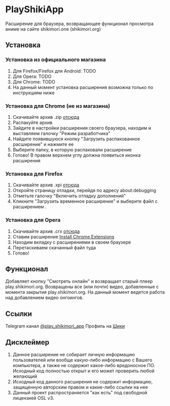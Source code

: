 
#  PlayShikiApp
Расширение для браузера, возвращающее функционал просмотра аниме на сайте shikimori.one (shikimori.org)

## Установка
### Установка из официального магазина
1. Для Firefox/Firefox для Android: TODO
2. Для Opera: TODO
3. Для Chrome: TODO
4. На данный момент установка расширения возможна только по инструкциям ниже

### Установка для Chrome (не из магазина)
1. Скачивайте архив .zip [отсюда]([https://github.com/PlayShikimoriApp/PlayShikiApp/releases](https://github.com/PlayShikimoriApp/PlayShikiApp/releases))
2. Распакуйте архив
3. Зайдите в настройки расширения своего браузера, находим и выставляем галочку "Режим разработчика"
4. Найдите появившуюся кнопку "Загрузить распакованное расширение" и нажмите ее
5. Выберите папку, в которую распаковали расширение
6. Готово! В правом верхнем углу должна появиться иконка расширения

### Установка для Firefox
1. Скачивайте архив .xpi [отсюда]([https://github.com/PlayShikimoriApp/PlayShikiApp/releases](https://github.com/PlayShikimoriApp/PlayShikiApp/releases))
2. Откройте страницу отладки, перейдя по адресу about:debugging
3. Отметьте галочку "Включить отладку дополнений"
4. Кликните "Загрузить временное расширение" и выберите файл с расширением .

### Установка для Opera
1. Скачивайте архив .crx  [отсюда](https://github.com/PlayShikimoriApp/PlayShikiApp/releases)
2. Ставим расширение [Install Chrome Extensions](https://addons.opera.com/en/extensions/details/install-chrome-extensions)
2. Находим вкладку с расширениями в своем браузере
3. Перетаскиваем скачанный файл туда
4. Готово!

## Функционал

Добавляет кнопку "Смотреть онлайн" и возвращает старый плеер play.shikimori.org.
Возвращены все (или почти) видео, добавленные с момента закрытия play.shikimori.org. На данный момент ведется работа над добавлением видео онгоингов.

## Ссылки
Telegram канал [@play_shikimori_app](http://t.me/play_shikimori_app)
Профиль на [Шики](https://shikimori.one/Kuroyasha/messages/news)

## Дисклеймер
1. Данное расширение не собирает личную информацию пользователей или вообще какую-либо информацию с Вашего компьютера, а также не содержит какое-либо вредоносное ПО. Исходный код полностью открыт и его может проверить любой желающий
2. Исходный код данного расширения не содержит информацию, защищенную авторским правом и какие-либо ссылки на нее
3. Данный проект распространяется "как есть" под свободной лицензией OSL v3.
